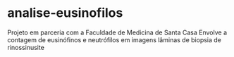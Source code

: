 # analise-eusinofilos
Projeto em parceria com a Faculdade de Medicina de Santa Casa
Envolve a contagem de eusinófinos e neutrófilos em imagens lâminas de biopsia de rinossinusite
